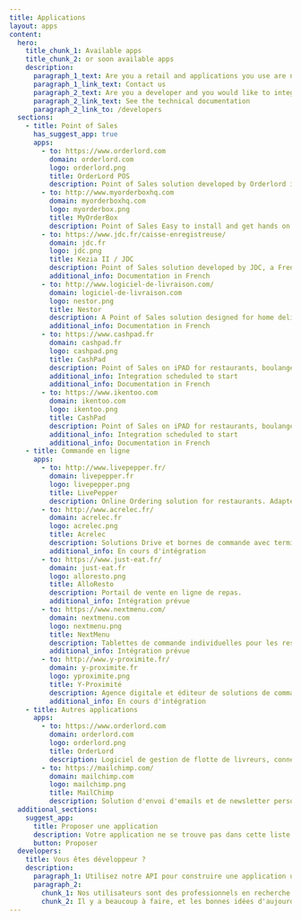```yaml
---
title: Applications
layout: apps
content:
  hero:
    title_chunk_1: Available apps
    title_chunk_2: or soon available apps
    description:
      paragraph_1_text: Are you a retail and applications you use are not available on this page?
      paragraph_1_link_text: Contact us
      paragraph_2_text: Are you a developer and you would like to integrate your solution with HubRise?
      paragraph_2_link_text: See the technical documentation
      paragraph_2_link_to: /developers
  sections:
    - title: Point of Sales
      has_suggest_app: true
      apps:
        - to: https://www.orderlord.com
          domain: orderlord.com
          logo: orderlord.png
          title: OrderLord POS
          description: Point of Sales solution developed by Orderlord includes fully embedded, and advanced Delivery Management features.
        - to: http://www.myorderboxhq.com
          domain: myorderboxhq.com
          logo: myorderbox.png
          title: MyOrderBox
          description: Point of Sales Easy to install and get hands on.
        - to: https://www.jdc.fr/caisse-enregistreuse/
          domain: jdc.fr
          logo: jdc.png
          title: Kezia II / JDC
          description: Point of Sales solution developed by JDC, a French market leader. Kezia II adapts to all types of businesses.
          additional_info: Documentation in French
        - to: http://www.logiciel-de-livraison.com/
          domain: logiciel-de-livraison.com
          logo: nestor.png
          title: Nestor
          description: A Point of Sales solution designed for home delivery and takeaway restaurants.
          additional_info: Documentation in French
        - to: https://www.cashpad.fr
          domain: cashpad.fr
          logo: cashpad.png
          title: CashPad
          description: Point of Sales on iPAD for restaurants, boulangeries and bars.
          additional_info: Integration scheduled to start
          additional_info: Documentation in French
        - to: https://www.ikentoo.com
          domain: ikentoo.com
          logo: ikentoo.png
          title: CashPad
          description: Point of Sales on iPAD for restaurants, boulangeries and bars.
          additional_info: Integration scheduled to start
          additional_info: Documentation in French
    - title: Commande en ligne
      apps:
        - to: http://www.livepepper.fr/
          domain: livepepper.fr
          logo: livepepper.png
          title: LivePepper
          description: Online Ordering solution for restaurants. Adapté aux indépendants comme aux chaînes.
        - to: http://www.acrelec.fr/
          domain: acrelec.fr
          logo: acrelec.png
          title: Acrelec
          description: Solutions Drive et bornes de commande avec terminal de paiement intégré.
          additional_info: En cours d'intégration
        - to: https://www.just-eat.fr/
          domain: just-eat.fr
          logo: alloresto.png
          title: AlloResto
          description: Portail de vente en ligne de repas.
          additional_info: Intégration prévue
        - to: https://www.nextmenu.com/
          domain: nextmenu.com
          logo: nextmenu.png
          title: NextMenu
          description: Tablettes de commande individuelles pour les restaurants.
          additional_info: Intégration prévue
        - to: http://www.y-proximite.fr/
          domain: y-proximite.fr
          logo: yproximite.png
          title: Y-Proximité
          description: Agence digitale et éditeur de solutions de commande en ligne pour les PME et petits commerçants.
          additional_info: En cours d'intégration
    - title: Autres applications
      apps:
        - to: https://www.orderlord.com
          domain: orderlord.com
          logo: orderlord.png
          title: OrderLord
          description: Logiciel de gestion de flotte de livreurs, connecté aux livreurs par des terminaux GPS.
        - to: https://mailchimp.com/
          domain: mailchimp.com
          logo: mailchimp.png
          title: MailChimp
          description: Solution d'envoi d'emails et de newsletter personnalisés.
  additional_sections:
    suggest_app:
      title: Proposer une application
      description: Votre application ne se trouve pas dans cette liste ?
      button: Proposer
  developers:
    title: Vous êtes développeur ?
    description:
      paragraph_1: Utilisez notre API pour construire une application utile aux commerçants. Proposez-la aux utilisateurs d'HubRise en la publiant sur notre site.
      paragraph_2:
        chunk_1: Nos utilisateurs sont des professionnels en recherche de solutions pour moderniser leur activité.
        chunk_2: Il y a beaucoup à faire, et les bonnes idées d'aujourd'hui sont les standards de demain.
---
```


